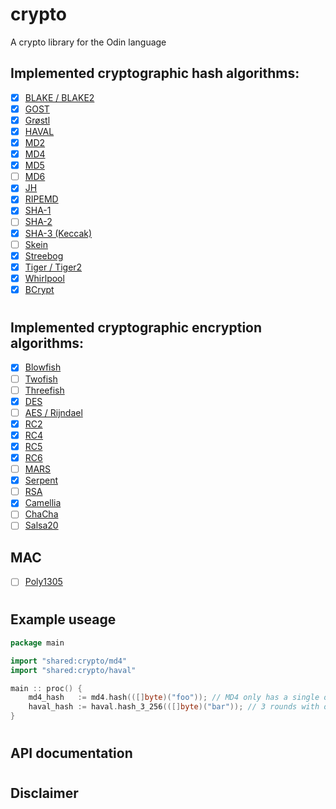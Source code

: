 # crypto
A crypto library for the Odin language

## Implemented cryptographic hash algorithms:

- [x] [BLAKE / BLAKE2](https://en.wikipedia.org/wiki/BLAKE_(hash_function))
- [x] [GOST](https://en.wikipedia.org/wiki/GOST_(hash_function)) 
- [x] [Grøstl](https://en.wikipedia.org/wiki/Gr%C3%B8stl)
- [x] [HAVAL](https://en.wikipedia.org/wiki/HAVAL)
- [x] [MD2](https://en.wikipedia.org/wiki/MD2_(hash_function))
- [x] [MD4](https://en.wikipedia.org/wiki/MD4)
- [x] [MD5](https://en.wikipedia.org/wiki/MD5)
- [ ] [MD6](https://en.wikipedia.org/wiki/MD6)
- [x] [JH](https://en.wikipedia.org/wiki/JH_(hash_function))
- [x] [RIPEMD](https://en.wikipedia.org/wiki/RIPEMD)
- [x] [SHA-1](https://en.wikipedia.org/wiki/SHA-1)
- [ ] [SHA-2](https://en.wikipedia.org/wiki/SHA-2)
- [x] [SHA-3 (Keccak)](https://en.wikipedia.org/wiki/SHA-3)
- [ ] [Skein](https://en.wikipedia.org/wiki/Skein_(hash_function))
- [x] [Streebog](https://en.wikipedia.org/wiki/Streebog)
- [x] [Tiger / Tiger2](https://en.wikipedia.org/wiki/Tiger_(hash_function))
- [x] [Whirlpool](https://en.wikipedia.org/wiki/Whirlpool)
- [x] [BCrypt](https://en.wikipedia.org/wiki/Bcrypt)
#
## Implemented cryptographic encryption algorithms:

- [x] [Blowfish](https://en.wikipedia.org/wiki/Blowfish_(cipher))
- [ ] [Twofish](https://en.wikipedia.org/wiki/Twofish)
- [ ] [Threefish](https://en.wikipedia.org/wiki/Threefish)
- [x] [DES](https://en.wikipedia.org/wiki/Data_Encryption_Standard)
- [ ] [AES / Rijndael ](https://en.wikipedia.org/wiki/Advanced_Encryption_Standard)
- [x] [RC2](https://en.wikipedia.org/wiki/RC2)
- [x] [RC4](https://en.wikipedia.org/wiki/RC4)
- [x] [RC5](https://en.wikipedia.org/wiki/RC5)
- [x] [RC6](https://en.wikipedia.org/wiki/RC6)
- [ ] [MARS](https://en.wikipedia.org/wiki/MARS_(cipher))
- [x] [Serpent](https://en.wikipedia.org/wiki/Serpent_(cipher))
- [ ] [RSA](https://en.wikipedia.org/wiki/RSA_(cryptosystem))
- [x] [Camellia](https://en.wikipedia.org/wiki/Camellia_(cipher))
- [ ] [ChaCha](https://en.wikipedia.org/wiki/Salsa20)
- [ ] [Salsa20](https://en.wikipedia.org/wiki/Salsa20#ChaCha_variant)

## MAC
- [ ] [Poly1305](https://en.wikipedia.org/wiki/Poly1305)

#
## Example useage

```go
package main

import "shared:crypto/md4"
import "shared:crypto/haval"

main :: proc() {
    md4_hash   := md4.hash(([]byte)("foo")); // MD4 only has a single output size
    haval_hash := haval.hash_3_256(([]byte)("bar")); // 3 rounds with output size of 256 bits
}
```
#
## API documentation


#
## Disclaimer